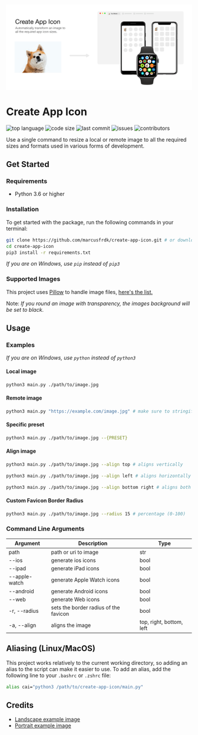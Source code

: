 ![Banner](./assets/banner.png)

# Create App Icon

![top language](https://img.shields.io/github/languages/top/marcusfrdk/create-app-icon)
![code size](https://img.shields.io/github/languages/code-size/marcusfrdk/create-app-icon)
![last commit](https://img.shields.io/github/last-commit/marcusfrdk/create-app-icon)
![issues](https://img.shields.io/github/issues/marcusfrdk/create-app-icon)
![contributors](https://img.shields.io/github/contributors/marcusfrdk/create-app-icon)

Use a single command to resize a local or remote image to all the required sizes and formats used in various forms of development.

## Get Started

### Requirements

- Python 3.6 or higher

### Installation

To get started with the package, run the following commands in your terminal:

```bash
git clone https://github.com/marcusfrdk/create-app-icon.git # or download the repository manually
cd create-app-icon
pip3 install -r requirements.txt
```

_If you are on Windows, use `pip` instead of `pip3`_

### Supported Images

This project uses [Pillow](https://python-pillow.org/) to handle image files, [here's the list.](https://pillow.readthedocs.io/en/stable/handbook/image-file-formats.html)

Note: _If you round an image with transparency, the images background will be set to black_.

## Usage

### Examples

_If you are on Windows, use `python` instead of `python3`_

#### Local image

```bash
python3 main.py ./path/to/image.jpg
```

#### Remote image

```bash
python3 main.py "https://example.com/image.jpg" # make sure to stringify the url
```

#### Specific preset

```bash
python3 main.py ./path/to/image.jpg --{PRESET}
```

#### Align image

```bash
python3 main.py ./path/to/image.jpg --align top # aligns vertically
```

```bash
python3 main.py ./path/to/image.jpg --align left # aligns horizontally
```

```bash
python3 main.py ./path/to/image.jpg --align bottom right # aligns both vertically and horizontally
```

#### Custom Favicon Border Radius

```bash
python3 main.py ./path/to/image.jpg --radius 15 # percentage (0-100)
```

### Command Line Arguments

| Argument      | Description                           | Type                     |
| ------------- | ------------------------------------- | ------------------------ |
| path          | path or uri to image                  | str                      |
| --ios         | generate ios icons                    | bool                     |
| --ipad        | generate iPad icons                   | bool                     |
| --apple-watch | generate Apple Watch icons            | bool                     |
| --android     | generate Android icons                | bool                     |
| --web         | generate Web icons                    | bool                     |
| -r, --radius  | sets the border radius of the favicon | bool                     |
| -a, --align   | aligns the image                      | top, right, bottom, left |

## Aliasing (Linux/MacOS)

This project works relatively to the current working directory, so adding an alias to the script can make it easier to use. To add an alias, add the following line to your `.bashrc` or `.zshrc` file:

```bash
alias cai="python3 /path/to/create-app-icon/main.py"
```

## Credits

- [Landscape example image](https://unsplash.com/photos/HpVgq2BIjbw)
- [Portrait example image](https://unsplash.com/photos/odJtBMxGEfk)
